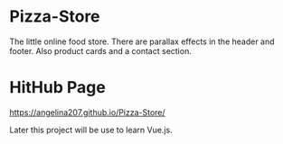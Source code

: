 # Pizza-Store
The little online food store. There are parallax effects in the header and footer. Also product cards and a contact section.

# HitHub Page
https://angelina207.github.io/Pizza-Store/

Later this project will be use to learn Vue.js.
